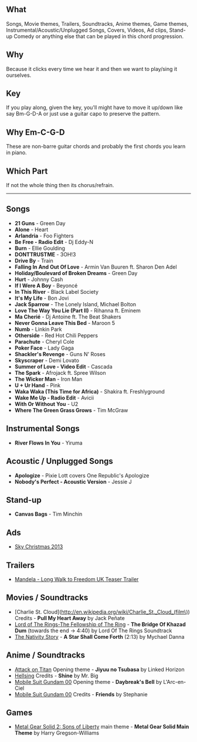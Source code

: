 ## What
Songs, Movie themes, Trailers, Soundtracks, Anime themes, Game themes, Instrumental/Acoustic/Unplugged Songs, Covers, Videos, Ad clips, Stand-up Comedy or anything else that can be played in this chord progression.

## Why
Because it clicks every time we hear it and then we want to play/sing it ourselves.

## Key
If you play along, given the key, you'll might have to move it up/down like say Bm-G-D-A or just use a guitar capo to preserve the pattern.

## Why Em-C-G-D
These are non-barre guitar chords and probably the first chords you learn in piano.

## Which Part
If not the whole thing then its chorus/refrain.


***


## Songs
* **21 Guns** - Green Day
* **Alone** - Heart
* **Arlandria** - Foo Fighters
* **Be Free - Radio Edit** - Dj Eddy-N
* **Burn** - Ellie Goulding
* **DONTTRUSTME** - 3OH!3
* **Drive By** - Train
* **Falling In And Out Of Love** - Armin Van Buuren ft. Sharon Den Adel
* **Holiday/Boulevard of Broken Dreams** - Green Day
* **Hurt** - Johnny Cash
* **If I Were A Boy** - Beyoncé
* **In This River** - Black Label Society
* **It's My Life** - Bon Jovi
* **Jack Sparrow** - The Lonely Island, Michael Bolton
* **Love The Way You Lie (Part II)** - Rihanna ft. Eminem
* **Ma Cherié** - Dj Antoine ft. The Beat Shakers
* **Never Gonna Leave This Bed** - Maroon 5
* **Numb** - Linkin Park
* **Otherside** - Red Hot Chili Peppers
* **Parachute** - Cheryl Cole
* **Poker Face** - Lady Gaga
* **Shackler's Revenge** - Guns N' Roses
* **Skyscraper** - Demi Lovato
* **Summer of Love - Video Edit** - Cascada 
* **The Spark** - Afrojack ft. Spree Wilson
* **The Wicker Man** - Iron Man
* **U + Ur Hand** - Pink
* **Waka Waka (This Time for Africa)** - Shakira ft. Freshlyground
* **Wake Me Up - Radio Edit** - Avicii
* **With Or Without You** - U2
* **Where The Green Grass Grows** - Tim McGraw

## Instrumental Songs
* **River Flows In You** - Yiruma

## Acoustic / Unplugged Songs
* **Apologize** - Pixie Lott covers One Republic's Apologize
* **Nobody's Perfect - Acoustic Version** - Jessie J

## Stand-up
* **Canvas Bags** - Tim Minchin

## Ads
* [Sky Christmas 2013](http://www.youtube.com/watch?v=r4TkSg8F2do)

## Trailers
* [Mandela - Long Walk to Freedom UK Teaser Trailer](http://www.youtube.com/watch?v=R5Az3bOwrz8)

## Movies / Soundtracks
* [Charlie St. Cloud](http://en.wikipedia.org/wiki/Charlie_St._Cloud_(film\)) Credits - **Pull My Heart Away** by Jack Peñate
* [Lord of The Rings-The Fellowship of The Ring](http://en.wikipedia.org/wiki/The_Lord_of_the_Rings:_The_Fellowship_of_the_Ring) - **The Bridge Of Khazad Dum** (towards the end -> 4:40) by Lord Of The Rings Soundtrack
* [The Nativity Story](http://en.wikipedia.org/wiki/The_Nativity_Story) - **A Star Shall Come Forth** (2:13) by Mychael Danna

## Anime / Soundtracks
* [Attack on Titan](http://en.wikipedia.org/wiki/Attack_on_Titan) Opening theme - **Jiyuu no Tsubasa** by Linked Horizon
* [Hellsing](http://en.wikipedia.org/wiki/Hellsing) Credits - **Shine** by Mr. Big
* [Mobile Suit Gundam 00](http://en.wikipedia.org/wiki/Mobile_Suit_Gundam_00) Opening theme - **Daybreak's Bell** by L'Arc-en-Ciel
* [Mobile Suit Gundam 00](http://en.wikipedia.org/wiki/Mobile_Suit_Gundam_00) Credits - **Friends** by Stephanie

## Games
* [Metal Gear Solid 2: Sons of Liberty](http://en.wikipedia.org/wiki/Metal_Gear_Solid_2:_Sons_of_Liberty) main theme - **Metal Gear Solid Main Theme** by Harry Gregson-Williams
